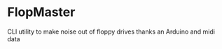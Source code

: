 FlopMaster
==========

CLI utility to make noise out of floppy drives thanks an Arduino and midi data